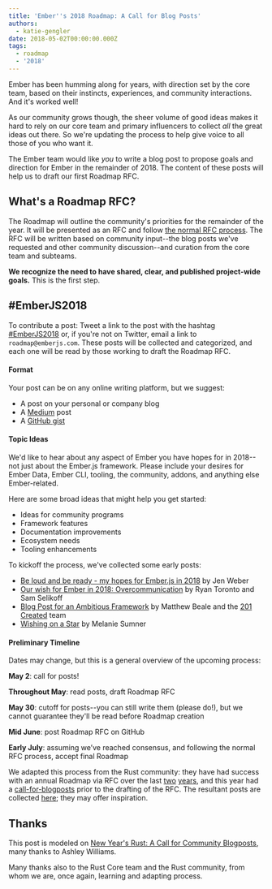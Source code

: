```yaml
---
title: 'Ember''s 2018 Roadmap: A Call for Blog Posts'
authors:
  - katie-gengler
date: 2018-05-02T00:00:00.000Z
tags:
  - roadmap
  - '2018'
---
```



Ember has been humming along for years, with direction set by the core team, based on their instincts, experiences, and community interactions. And it's worked well! 

As our community grows though, the sheer volume of good ideas makes it hard to rely on our core team and primary influencers to collect _all_ the great ideas out there. So we're updating the process to help give voice to all those of you who want it. 

The Ember team would like _you_ to write a blog post to propose goals and direction for Ember in the remainder of 2018. The content of these posts will help us to draft our first Roadmap RFC. 

## What's a Roadmap RFC?

The Roadmap will outline the community's priorities for the remainder of the year. It will be presented as an RFC and follow [the normal RFC process](https://github.com/emberjs/rfcs). The RFC will be written based on community input--the blog posts we've requested and other community discussion--and curation from the core team and subteams. 

**We recognize the need to have shared, clear, and published project-wide goals.** This is the first step.

## &#35;EmberJS2018

To contribute a post: Tweet a link to the post with the hashtag [#EmberJS2018](https://twitter.com/hashtag/emberjs2018) or, if you're not on Twitter, email a link to `roadmap@emberjs.com`. These posts will be collected and categorized, and each one will be read by those working to draft the Roadmap RFC. 

#### Format

Your post can be on any online writing platform, but we suggest:

* A post on your personal or company blog
* A [Medium](https://medium.com/) post
* A [GitHub gist](https://gist.github.com/)

#### Topic Ideas

We'd like to hear about any aspect of Ember you have hopes for in 2018--not just about the Ember.js framework. Please include your desires for Ember Data, Ember CLI, tooling, the community, addons, and anything else Ember-related.

Here are some broad ideas that might help you get started:

* Ideas for community programs
* Framework features
* Documentation improvements
* Ecosystem needs
* Tooling enhancements

To kickoff the process, we've collected some early posts:

* [Be loud and be ready - my hopes for Ember.js in 2018](https://gist.github.com/jenweber/a9fbea98478fc3841fb8b24f7dc961c8) by Jen Weber
* [Our wish for Ember in 2018: Overcommunication](https://embermap.com/notes/107-our-wish-for-ember-in-2018-overcommunication) by Ryan Toronto and Sam Selikoff
* [Blog Post for an Ambitious Framework](https://blog.201-created.com/blog-post-for-an-ambitious-framework-d7e9248893fa) by Matthew Beale and the [201 Created](https://www.201-created.com/) team
* [Wishing on a Star](https://medium.com/@melaniesumner/wishing-on-a-star-722a4fe590a7) by Melanie Sumner 

#### Preliminary Timeline

Dates may change, but this is a general overview of the upcoming process:

**May 2**: call for posts!

**Throughout May**: read posts, draft Roadmap RFC

**May 30**: cutoff for posts--you can still write them (please do!), but we cannot guarantee they'll be read before Roadmap creation

**Mid June**: post Roadmap RFC on GitHub

**Early July**: assuming we’ve reached consensus, and following the normal RFC process, accept final Roadmap

We adapted this process from the Rust community: they have had success with an annual Roadmap via RFC over the last [two](https://github.com/rust-lang/rfcs/pull/1774) [years](https://github.com/rust-lang/rfcs/pull/2314), and this year had a [call-for-blogposts](https://blog.rust-lang.org/2018/01/03/new-years-rust-a-call-for-community-blogposts.html) prior to the drafting of the RFC. The resultant posts are collected [here](https://readrust.net/rust-2018/); they may offer inspiration. 

## Thanks

This post is modeled on [New Year's Rust: A Call for Community Blogposts](https://blog.rust-lang.org/2018/01/03/new-years-rust-a-call-for-community-blogposts.html), many thanks to Ashley Williams.

Many thanks also to the Rust Core team and the Rust community, from whom we are, once again, learning and adapting process.
